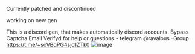 Currently patched and discontinued

working on new gen

This is a discord gen, that makes automatically discord accounts. Bypass Captcha Email Verifyd
for help or questions - telegram @ravalous  -Group https://t.me/+soVBqPG4sjo1ZTk0
![image](https://user-images.githubusercontent.com/38435107/151044187-c79e5808-b0c8-42ba-b552-f33a67a6f926.png)
